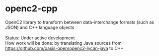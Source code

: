 # openc2-cpp
OpenC2 library to transform between data-interchange formats (such as JSON) and C++ language objects </br>
</br>
Status: Under active development</br>
How work will be done: by translating Java sources from https://github.com/oasis-open/openc2-lycan-java to C++
